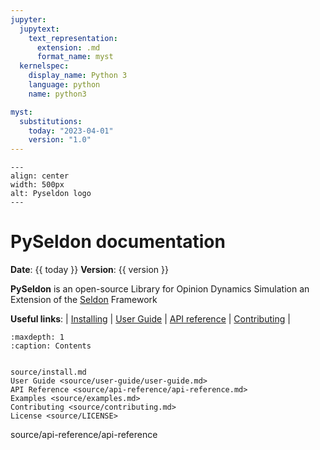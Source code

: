 ```yaml
---
jupyter:
  jupytext:
    text_representation:
      extension: .md
      format_name: myst
  kernelspec:
    display_name: Python 3
    language: python
    name: python3

myst:
  substitutions:
    today: "2023-04-01"
    version: "1.0"
---
```


```{figure} source/_static/res/logo_text.png
---
align: center
width: 500px
alt: Pyseldon logo
---
```

# PySeldon documentation

**Date**: {{ today }} **Version**: {{ version }}

**PySeldon** is an open-source Library for Opinion Dynamics Simulation an Extension of the [Seldon](https://github.com/seldon-code/seldon) Framework

**Useful links**:
| [Installing](source/install.md) |
[User Guide](source/user-guide/user-guide.md) |
[API reference](source/api-reference/api-reference.md) |
[Contributing](source/contributing.md) |

```{toctree}
:maxdepth: 1
:caption: Contents


source/install.md
User Guide <source/user-guide/user-guide.md>
API Reference <source/api-reference/api-reference.md>
Examples <source/examples.md>
Contributing <source/contributing.md>
License <source/LICENSE>
```
source/api-reference/api-reference
